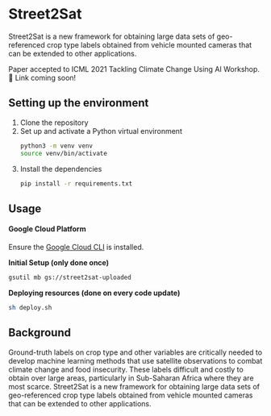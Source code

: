 # Street2Sat

 Street2Sat is a new framework for obtaining large data sets of geo-referenced crop type labels obtained from vehicle mounted cameras that can be extended to other applications.

Paper accepted to ICML 2021 Tackling Climate Change Using AI Workshop. 🎉
Link coming soon!

## Setting up the environment
1. Clone the repository
2. Set up and activate a Python virtual environment
    ```bash
    python3 -m venv venv
    source venv/bin/activate
    ```
3. Install the dependencies
    ```bash
    pip install -r requirements.txt
    ```
## Usage


#### Google Cloud Platform
Ensure the [Google Cloud CLI](https://cloud.google.com/sdk/docs/install) is installed.

**Initial Setup (only done once)**
```bash
gsutil mb gs://street2sat-uploaded
```
**Deploying resources (done on every code update)**
```bash
sh deploy.sh
```

## Background
<p></p>
<p>
Ground-truth labels on crop type and other variables are critically needed to develop machine learning methods that use satellite observations to combat climate change and food insecurity. These labels difficult and costly to obtain over large areas, particularly in Sub-Saharan Africa where they are most scarce.  Street2Sat is a new framework for obtaining large data sets of geo-referenced crop type labels obtained from vehicle mounted cameras that can be extended to other applications.
</p>
